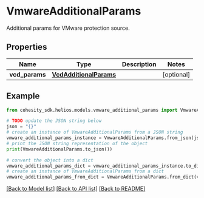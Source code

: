 # VmwareAdditionalParams

Additional params for VMware protection source.

## Properties

Name | Type | Description | Notes
------------ | ------------- | ------------- | -------------
**vcd_params** | [**VcdAdditionalParams**](VcdAdditionalParams.md) |  | [optional] 

## Example

```python
from cohesity_sdk.helios.models.vmware_additional_params import VmwareAdditionalParams

# TODO update the JSON string below
json = "{}"
# create an instance of VmwareAdditionalParams from a JSON string
vmware_additional_params_instance = VmwareAdditionalParams.from_json(json)
# print the JSON string representation of the object
print(VmwareAdditionalParams.to_json())

# convert the object into a dict
vmware_additional_params_dict = vmware_additional_params_instance.to_dict()
# create an instance of VmwareAdditionalParams from a dict
vmware_additional_params_from_dict = VmwareAdditionalParams.from_dict(vmware_additional_params_dict)
```
[[Back to Model list]](../README.md#documentation-for-models) [[Back to API list]](../README.md#documentation-for-api-endpoints) [[Back to README]](../README.md)


